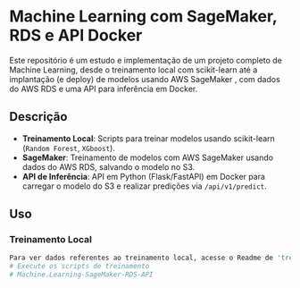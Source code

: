 # Machine Learning com SageMaker, RDS e API Docker

Este repositório é um estudo e implementação de um projeto completo de Machine Learning, desde o treinamento local com scikit-learn até a implantação (e deploy) de modelos usando AWS SageMaker , com dados do AWS RDS e uma API para inferência em Docker.

## Descrição

- **Treinamento Local**: Scripts para treinar modelos usando scikit-learn (`Random Forest`, `XGboost`).
- **SageMaker**: Treinamento de modelos com AWS SageMaker usando dados do AWS RDS, salvando o modelo no S3.
- **API de Inferência**: API em Python (Flask/FastAPI) em Docker para carregar o modelo do S3 e realizar predições via `/api/v1/predict`.
## Uso

### Treinamento Local

```sh
Para ver dados referentes ao treinamento local, acesse o Readme de 'treino_local'.
# Execute os scripts de treinamento
# Machine.Learning-SageMaker-RDS-API